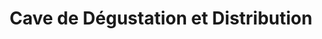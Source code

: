 ---
title: "Cave de Dégustation et Distribution"
url: /cayenne/cave-de-degustation-et-distribution/
shop: alcool
---